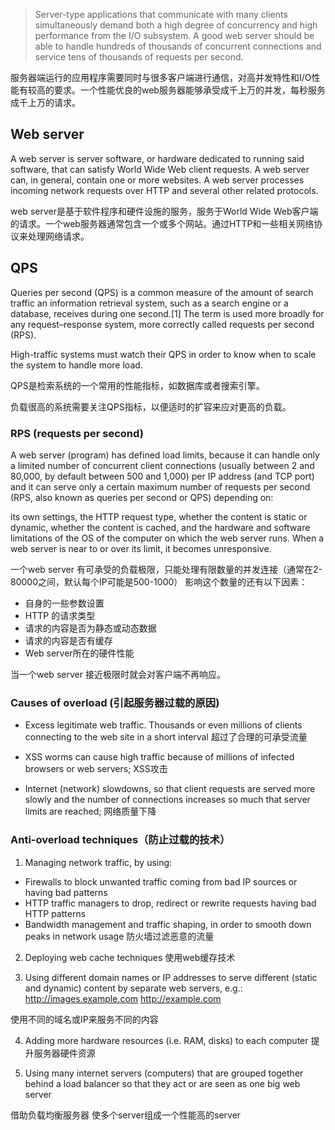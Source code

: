 > Server-type applications that communicate with many clients simultaneously demand both a high degree of concurrency and high performance from the I/O subsystem. A good web server should be able to handle hundreds of thousands of concurrent connections and service tens of thousands of requests per second.

服务器端运行的应用程序需要同时与很多客户端进行通信，对高并发特性和I/O性能有较高的要求。一个性能优良的web服务器能够承受成千上万的并发，每秒服务成千上万的请求。

## Web server
A web server is server software, or hardware dedicated to running said software, that can satisfy World Wide Web client requests. A web server can, in general, contain one or more websites. A web server processes incoming network requests over HTTP and several other related protocols.

web server是基于软件程序和硬件设施的服务，服务于World Wide Web客户端的请求。一个web服务器通常包含一个或多个网站。通过HTTP和一些相关网络协议来处理网络请求。

## QPS
Queries per second (QPS) is a common measure of the amount of search traffic an information retrieval system, such as a search engine or a database, receives during one second.[1] The term is used more broadly for any request–response system, more correctly called requests per second (RPS).

High-traffic systems must watch their QPS in order to know when to scale the system to handle more load.

QPS是检索系统的一个常用的性能指标，如数据库或者搜索引擎。

负载很高的系统需要关注QPS指标，以便适时的扩容来应对更高的负载。

### RPS (requests per second)
A web server (program) has defined load limits, because it can handle only a limited number of concurrent client connections (usually between 2 and 80,000, by default between 500 and 1,000) per IP address (and TCP port) and it can serve only a certain maximum number of requests per second (RPS, also known as queries per second or QPS) depending on:

its own settings,
the HTTP request type,
whether the content is static or dynamic,
whether the content is cached, and
the hardware and software limitations of the OS of the computer on which the web server runs.
When a web server is near to or over its limit, it becomes unresponsive.

一个web server 有可承受的负载极限，只能处理有限数量的并发连接（通常在2-80000之间，默认每个IP可能是500-1000）
影响这个数量的还有以下因素：

- 自身的一些参数设置
- HTTP 的请求类型
- 请求的内容是否为静态或动态数据
- 请求的内容是否有缓存
- Web server所在的硬件性能

当一个web server 接近极限时就会对客户端不再响应。

### Causes of overload (引起服务器过载的原因)
- Excess legitimate web traffic. Thousands or even millions of clients connecting to the web site in a short interval
超过了合理的可承受流量

- XSS worms can cause high traffic because of millions of infected browsers or web servers;
XSS攻击

- Internet (network) slowdowns, so that client requests are served more slowly and the number of connections increases so much that server limits are reached;
网络质量下降

### Anti-overload techniques（防止过载的技术）
1. Managing network traffic, by using:
- Firewalls to block unwanted traffic coming from bad IP sources or having bad patterns
- HTTP traffic managers to drop, redirect or rewrite requests having bad HTTP patterns
- Bandwidth management and traffic shaping, in order to smooth down peaks in network usage
防火墙过滤恶意的流量

2. Deploying web cache techniques
使用web缓存技术

3. Using different domain names or IP addresses to serve different (static and dynamic) content by separate web servers, e.g.:
http://images.example.com
http://example.com

使用不同的域名或IP来服务不同的内容

4. Adding more hardware resources (i.e. RAM, disks) to each computer
提升服务器硬件资源

5. Using many internet servers (computers) that are grouped together behind a load balancer so that they act or are seen as one big web server

借助负载均衡服务器 使多个server组成一个性能高的server



